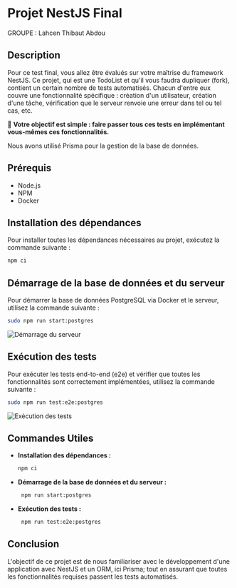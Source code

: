 
# Projet NestJS Final
GROUPE : Lahcen Thibaut Abdou
## Description

Pour ce test final, vous allez être évalués sur votre maîtrise du framework NestJS. Ce projet, qui est une TodoList et qu'il vous faudra dupliquer (fork), contient un certain nombre de tests automatisés. Chacun d'entre eux couvre une fonctionnalité spécifique : création d'un utilisateur, création d'une tâche, vérification que le serveur renvoie une erreur dans tel ou tel cas, etc.

🎯 **Votre objectif est simple : faire passer tous ces tests en implémentant vous-mêmes ces fonctionnalités.**

Nous avons utilisé Prisma pour la gestion de la base de données.

## Prérequis

- Node.js
- NPM
- Docker

## Installation des dépendances

Pour installer toutes les dépendances nécessaires au projet, exécutez la commande suivante :

```bash
npm ci
```

## Démarrage de la base de données et du serveur

Pour démarrer la base de données PostgreSQL via Docker et le serveur, utilisez la commande suivante :

```bash
sudo npm run start:postgres
```

![Démarrage du serveur](https://cdn.discordapp.com/attachments/1197615280231284756/1243507166879678474/image.png?ex=6651b9cb&is=6650684b&hm=645a2ba1378b87e0a490a8c0aae5d6c1fa86e3a8e979975b0af089eac6e6cfff&)

## Exécution des tests

Pour exécuter les tests end-to-end (e2e) et vérifier que toutes les fonctionnalités sont correctement implémentées, utilisez la commande suivante :

```bash
sudo npm run test:e2e:postgres
```

![Exécution des tests](https://cdn.discordapp.com/attachments/1197615280231284756/1243507371456860210/image.png?ex=6651b9fc&is=6650687c&hm=56b577de1dde084d4bac713e88d2898ea397c154c7f43f3054c7a5bc37543761&)

## Commandes Utiles

- **Installation des dépendances :**

  ```bash
  npm ci
  ```

- **Démarrage de la base de données et du serveur :**

  ```bash
   npm run start:postgres
  ```

- **Exécution des tests :**

  ```bash
   npm run test:e2e:postgres
  ```

## Conclusion

L'objectif de ce projet est de nous familiariser avec le développement d'une application avec NestJS et un ORM, ici Prisma; tout en assurant que toutes les fonctionnalités requises passent les tests automatisés.
